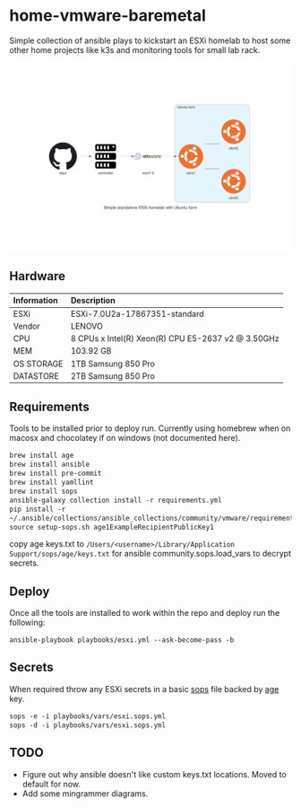# home-vmware-baremetal

Simple collection of ansible plays to kickstart an ESXi homelab to host some other home projects like k3s and monitoring tools for small lab rack.

![diagram](https://github.com/codecio/home-vmware-baremetal/blob/main/diagram/simple_standalone_esxi_homelab_with_ubuntu_farm.png)

## Hardware

| Information| Description |
| :---  | :---  |
| ESXi | ESXi-7.0U2a-17867351-standard |
| Vendor | LENOVO |
| CPU | 8 CPUs x Intel(R) Xeon(R) CPU E5-2637 v2 @ 3.50GHz |
| MEM | 103.92 GB |
| OS STORAGE | 1TB Samsung 850 Pro |
| DATASTORE | 2TB Samsung 850 Pro |

## Requirements

Tools to be installed prior to deploy run. Currently using homebrew when on macosx and chocolatey if on windows (not documented here).

    brew install age
    brew install ansible
    brew install pre-commit
    brew install yamllint
    brew install sops
    ansible-galaxy collection install -r requirements.yml
    pip install -r ~/.ansible/collections/ansible_collections/community/vmware/requirements.txt
    source setup-sops.sh age1ExampleRecipientPublicKey1

copy age keys.txt to `/Users/<username>/Library/Application Support/sops/age/keys.txt` for ansible community.sops.load_vars to decrypt secrets.

## Deploy
Once all the tools are installed to work within the repo and deploy run the following:

    ansible-playbook playbooks/esxi.yml --ask-become-pass -b

## Secrets

When required throw any ESXi secrets in a basic [sops](https://github.com/mozilla/sops) file backed by [age](https://github.com/FiloSottile/age) key.

    sops -e -i playbooks/vars/esxi.sops.yml
    sops -d -i playbooks/vars/esxi.sops.yml

## TODO

- Figure out why ansible doesn't like custom keys.txt locations. Moved to default for now.
- Add some mingrammer diagrams.
